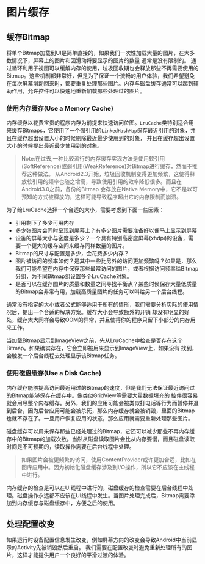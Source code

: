 # 图片缓存

## 缓存Bitmap

将单个Bitmap加载到UI是简单直接的，如果我们一次性加载大量的图片，在大多数情况下，屏幕上的图片和因滑动将要显示的图片的数量
通常是没有限制的。
通过循环利用子视图可以缓解内存的使用，垃圾回收期也会释放那些不再需要使用的Bitmap。这些机制都非常好，但是为了保证一个流畅的用户体验，我们希望避免在每次屏幕滑动回来时，都要重复处理那些图片。内存与磁盘缓存通常可以起到辅助作用，允许控件可以快速地重新加载那些处理过的图片。

### 使用内存缓存(Use a Memory Cache)

内存缓存以花费宝贵的程序内存为前提来快速访问位图。`LruCache`类特别适合用来缓存Bitmaps，它使用了一个强引用的`LinkedHashMap`保存最近引用的对象，并且在缓存超出设置大小的时候剔除最近最少使用到的对象，
并且在缓存超出设置大小的时候提出最近最少使用到的对象。

> Note:在过去,一种比较流行的内存缓存实现方法是使用软引用(SoftReference)或弱引用(WeakReference)对Bitmap进行缓存，然而不推荐这种做法。
从Android2.3开始，垃圾回收机制变得更加频繁，这使得释放软引用的频率也随之增高，导致使用引用的效率降低很多。而且在Android3.0之前，备份的Bitmap
会存放在Native Memory中，它不是以可预知的方式被释放的，这样可能导致程序超出它的内存限制而崩溃。

为了给LruCache选择一个合适的大小，需要考虑到下面一些因素：

* 引用剩下了多少可用内存
* 多少张图片会同时呈现到屏幕上？有多少图片需要准备好以便马上显示到屏幕
* 设备的屏幕大小与密度是多少？一个具有特别高密度屏幕(xhdpi)的设备，需要一个更大的缓存空间来缓存同样数量的图片。
* Bitmap的尺寸与配置是多少，会花费多少内存？
* 图片被访问的频率如何？是其中一些比另外的访问更加频繁吗？如果是，那么我们可能希望在内存中保存那些最常访问的图片，或者根据访问频率给Bitmap分组，为不同Bitmap组设置多个LruCache对象。
* 是否可以在缓存图片的质量和数量之间寻找平衡点？某些时候保存大量低质量的Bitmap会非常有用，加载高质量图片的任务可以叫给另一个后台线程。

通常没有指定的大小或者公式能够适用于所有的情形，我们需要分析实际的使用情况后，提出一个合适的解决方案。缓存大小会导致额外的开销
却没有明显的好处，缓存太大同样会导致OOM的异常，并且使得你的程序只留下小部分的内存用来工作。

当加载Bitmap显示到ImageView之前，先从LruCache中检查是否存在这个Bitmap。如果确实存在，它会立即被用来显示到ImageView上，如果没有
找到，会触发一个后台线程去处理显示该Bitmap任务。

### 使用磁盘缓存(Use a Disk Cache)

内存缓存能够提高访问最近用过的Bitmap的速度，但是我们无法保证最近访问过的Bitmap能够保存在缓存中。像类似GridView等需要大量数据填充的
控件很容易就会用尽整个内存缓存。另外，我们的应用可能会被类似打电话等行为而暂停并退到后台，因为后台应用可能会被杀死，那么内存缓存就会被销毁，里面的Bitmap也就不存在了。一旦用户恢复应用的状态，那么应用就需要重新处理那些图片。

磁盘缓存可以用来保存那些已经处理过的Bitmap，它还可以减少那些不再内存缓存中的Bitmap的加载次数。当然从磁盘读取图片会比从内存要慢，而且磁盘读取
时间是不可预期的，读取操作需要在后台线程中处理。

> 如果图片会被更频繁的访问，使用ContentProvider或许更加合适，比如在图库应用中。因为初始化磁盘缓存涉及到I/O操作，所以它不应该在主线程中进行。

内存缓存的检查是可以在UI线程中进行的，磁盘缓存的检查需要在后台线程中处理。磁盘操作永远都不应该在UI线程中发生。当图片处理完成后，Bitmap需要添加到内存缓存与磁盘缓存中，方便之后的使用。

## 处理配置改变

如果运行时设备配置信息发生改变，例如屏幕方向的改变会导致Android中当前显示的Activity先被销毁然后重启。
我们需要在配置改变时避免重新处理所有的图片，这样才能提供用户一个良好的平滑过渡的体验。
